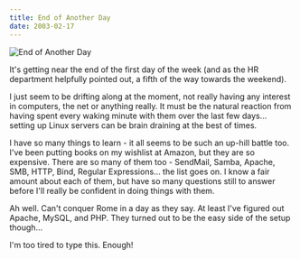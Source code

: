 ```yaml
---
title: End of Another Day
date: 2003-02-17
---
```


![End of Another Day](https://source.unsplash.com/di8ognBauG0/1600x900)

It's getting near the end of the first day of the week (and as the HR department helpfully pointed out, a fifth of the way towards the weekend).

I just seem to be drifting along at the moment, not really having any interest in computers, the net or anything really. It must be the natural reaction from having spent every waking minute with them over the last few days... setting up Linux servers can be brain draining at the best of times.

I have so many things to learn - it all seems to be such an up-hill battle too. I've been putting books on my wishlist at Amazon, but they are so expensive. There are so many of them too - SendMail, Samba, Apache, SMB, HTTP, Bind, Regular Expressions... the list goes on. I know a fair amount about each of them, but have so many questions still to answer before I'll really be confident in doing things with them.

Ah well. Can't conquer Rome in a day as they say. At least I've figured out Apache, MySQL, and PHP. They turned out to be the easy side of the setup though...

I'm too tired to type this. Enough!